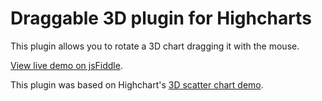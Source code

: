 # Draggable 3D plugin for Highcharts

This plugin allows you to rotate a 3D chart dragging it with the mouse.

[View live demo on jsFiddle](https://jsfiddle.net/41n3dtwo/).

This plugin was based on Highchart's [3D scatter chart demo](http://www.highcharts.com/demo/3d-scatter-draggable).
